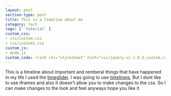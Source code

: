 ```yaml
---
layout: post
section-type: post
title: This is a timeline about me
category: tech
tags: [ 'tutorial' ]
custom_css:
- css/custom.css
- css/custom1.css
custom_js:
- dude.js
custom_code: <link rel="stylesheet" href="css/jquery-ui-1.8.5.custom.css" type="text/css"> <link rel="stylesheet" href="timeglider/Timeglider.css" type="text/css" media="screen" title="no title" charset="utf-8"> <link rel="stylesheet" href="docs-style.css" type="text/css" media="screen" title="no title" charset="utf-8"> <script type="text/javascript" src="https://use.typekit.com/hjz1sud.js"></script> <script type="text/javascript">try{Typekit.load();}catch(e){}</script> <script src="js/json2.js" type="text/javascript" charset="utf-8"></script> <script src="js/jquery-1.9.1.min.js" type="text/javascript" charset="utf-8"></script> <script src="js/jquery-ui-1.10.3.custom.min.js" type="text/javascript" charset="utf-8"></script> <script src="js/jquery.qtip.js" type="text/javascript" charset="utf-8"></script>
---
```


This is a timeline about important and remberal things that have happened in my life I used the <a href="http://timeglider.com/widget/index.php">timeglider</a>. 
I was going to use <a href="https://timeline.knightlab.com">timelinejs</a>, But I dont like to use iframes and also it doesn't allow you to make changes to the css.
So I can make changes to the look and feel anyways hope you like it
<div id='demo-placement' style="clear:both;margin-top:18px;"></div>



<script src="js/underscore-min.js" type="text/javascript" charset="utf-8"></script>
<script src="js/backbone-min.js" type="text/javascript" charset="utf-8"></script>
<script src="js/jquery.tmpl.js" type="text/javascript" charset="utf-8"></script>
<script src="js/ba-debug.min.js" type="text/javascript" charset="utf-8"></script>
<script src="js/ba-tinyPubSub.js" type="text/javascript" charset="utf-8"></script>
<script src="js/jquery.mousewheel.js" type="text/javascript" charset="utf-8"></script>
<script src="js/jquery.ui.ipad.js" type="text/javascript" charset="utf-8"></script>
<script src="js/globalize.js" type="text/javascript" charset="utf-8"></script>			
<script src="timeglider/TG_Date.js" type="text/javascript" charset="utf-8"></script>
<script src="timeglider/TG_Org.js" type="text/javascript" charset="utf-8"></script>
<script src="timeglider/TG_Timeline.js" type="text/javascript" charset="utf-8"></script> 
<script src="timeglider/TG_TimelineView.js" type="text/javascript" charset="utf-8"></script>
<script src="timeglider/TG_Mediator.js" type="text/javascript" charset="utf-8"></script> 
<script src="timeglider/timeglider.timeline.widget.js" type="text/javascript"></script>
<script src="timeglider/timeglider.datepicker.js" type="text/javascript"></script>
<script src="js/jquery.jscrollpane.min.js" type="text/javascript"></script>

<script>
$(function () {
var tg1 = $("#demo-placement").timeline({
"timezone":"-07:00",
"icon_folder":"timeglider/icons/",
"min_zoom":20, 
"max_zoom":52, 
"show_centerline":true,
"data_source":"json/js_history.json",
"show_footer":true,
"constrain_to_data":true,
"display_zoom_level":true
});
});
</script>
